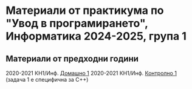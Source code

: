 # Материали от практикума по "Увод в програмирането", Информатика 2024-2025, група 1

## Материали от предходни години
2020-2021 КН1/Инф. [Домашно 1](https://docs.google.com/document/d/1Q0DLRYvm6R9a-crCPndrsHRJD6xk-mou4RrRLcqKdWE/edit?tab=t.0)
2020-2021 КН1/Инф. [Контролно 1](old-materials/2020-2021/midterm-1.pdf) (задача 1 е специфична за C++)

